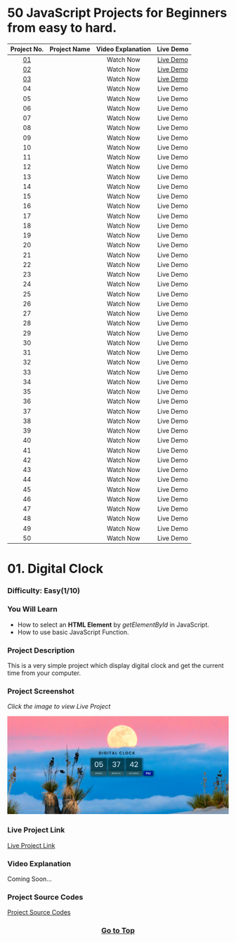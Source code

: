 # 50 JavaScript Projects for Beginners from easy to hard.

| Project No. | Project Name | Video Explanation |   Live Demo   |
| :---------: | :----------: | :---------------: | :-----------: |
|   [01]()    |     []()     |     Watch Now     | [Live Demo]() |
|   [02]()    |     []()     |     Watch Now     | [Live Demo]() |
|   [03]()    |     []()     |     Watch Now     | [Live Demo]() |
|     04      |              |     Watch Now     |   Live Demo   |
|     05      |              |     Watch Now     |   Live Demo   |
|     06      |              |     Watch Now     |   Live Demo   |
|     07      |              |     Watch Now     |   Live Demo   |
|     08      |              |     Watch Now     |   Live Demo   |
|     09      |              |     Watch Now     |   Live Demo   |
|     10      |              |     Watch Now     |   Live Demo   |
|     11      |              |     Watch Now     |   Live Demo   |
|     12      |              |     Watch Now     |   Live Demo   |
|     13      |              |     Watch Now     |   Live Demo   |
|     14      |              |     Watch Now     |   Live Demo   |
|     15      |              |     Watch Now     |   Live Demo   |
|     16      |              |     Watch Now     |   Live Demo   |
|     17      |              |     Watch Now     |   Live Demo   |
|     18      |              |     Watch Now     |   Live Demo   |
|     19      |              |     Watch Now     |   Live Demo   |
|     20      |              |     Watch Now     |   Live Demo   |
|     21      |              |     Watch Now     |   Live Demo   |
|     22      |              |     Watch Now     |   Live Demo   |
|     23      |              |     Watch Now     |   Live Demo   |
|     24      |              |     Watch Now     |   Live Demo   |
|     25      |              |     Watch Now     |   Live Demo   |
|     26      |              |     Watch Now     |   Live Demo   |
|     27      |              |     Watch Now     |   Live Demo   |
|     28      |              |     Watch Now     |   Live Demo   |
|     29      |              |     Watch Now     |   Live Demo   |
|     30      |              |     Watch Now     |   Live Demo   |
|     31      |              |     Watch Now     |   Live Demo   |
|     32      |              |     Watch Now     |   Live Demo   |
|     33      |              |     Watch Now     |   Live Demo   |
|     34      |              |     Watch Now     |   Live Demo   |
|     35      |              |     Watch Now     |   Live Demo   |
|     36      |              |     Watch Now     |   Live Demo   |
|     37      |              |     Watch Now     |   Live Demo   |
|     38      |              |     Watch Now     |   Live Demo   |
|     39      |              |     Watch Now     |   Live Demo   |
|     40      |              |     Watch Now     |   Live Demo   |
|     41      |              |     Watch Now     |   Live Demo   |
|     42      |              |     Watch Now     |   Live Demo   |
|     43      |              |     Watch Now     |   Live Demo   |
|     44      |              |     Watch Now     |   Live Demo   |
|     45      |              |     Watch Now     |   Live Demo   |
|     46      |              |     Watch Now     |   Live Demo   |
|     47      |              |     Watch Now     |   Live Demo   |
|     48      |              |     Watch Now     |   Live Demo   |
|     49      |              |     Watch Now     |   Live Demo   |
|     50      |              |     Watch Now     |   Live Demo   |

# 01. Digital Clock

### Difficulty: Easy(1/10)

### You Will Learn

- How to select an **HTML Element** by _getElementById_ in JavaScript.
- How to use basic JavaScript Function.

### Project Description

This is a very simple project which display digital clock and get the current time from your computer.

### Project Screenshot

_Click the image to view Live Project_

[![Digital Clock](./01-digital-clock/images/01-digital-clock.png)](https://digital-clock-rose-mu.vercel.app/)

### Live Project Link

[Live Project Link](https://digital-clock-rose-mu.vercel.app/)

### Video Explanation

Coming Soon...

### Project Source Codes

[Project Source Codes](./01-digital-clock/)

[<h3 align="center">Go to Top</h3>](#50-javascript-projects-for-beginners-from-easy-to-hard)
